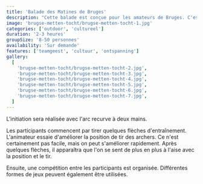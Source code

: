 ```yaml
---
title: 'Balade des Matines de Bruges'
description: "Cette balade est conçue pour les amateurs de Bruges. C'est une promenade à travers le centre-ville de Bruges avec des missions et des activités."
image: 'brugse-metten-tocht/brugse-metten-tocht-1.jpg'
categories: ['outdoor', 'cultureel']
duration: '2-3 heures'
groupSize: '8-50 personnes'
availability: 'Sur demande'
features: ['teamgeest', 'cultuur', 'ontspanning']
gallery:
  [
    'brugse-metten-tocht/brugse-metten-tocht-2.jpg',
    'brugse-metten-tocht/brugse-metten-tocht-3.jpg',
    'brugse-metten-tocht/brugse-metten-tocht-4.jpg',
    'brugse-metten-tocht/brugse-metten-tocht-5.jpg',
    'brugse-metten-tocht/brugse-metten-tocht-6.jpg',
    'brugse-metten-tocht/brugse-metten-tocht-7.jpg',
  ]
---
```


L'initiation sera réalisée avec l'arc recurve à deux mains.

Les participants commencent par tirer quelques flèches d'entraînement. L'animateur essaie d'améliorer la position de tir des archers. Ce n'est certainement pas facile, mais on peut s'améliorer rapidement. Après quelques flèches, il apparaîtra que l'on se sent de plus en plus à l'aise avec la position et le tir.

Ensuite, une compétition entre les participants est organisée. Différentes formes de jeux peuvent également être utilisées.
